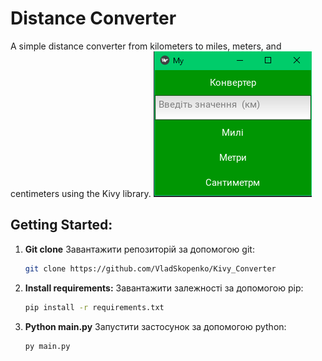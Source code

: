 # Distance Converter
A simple distance converter from kilometers to miles, meters, and centimeters using the Kivy library.
![Логотип](pictures/img_1.png)

## Getting Started:

1. **Git clone**
   Завантажити репозиторій за допомогою git:
   ```bash
   git clone https://github.com/VladSkopenko/Kivy_Converter
2. **Install requirements:**
   Завантажити залежності за допомогою pip:
   ```bash
   pip install -r requirements.txt
3. **Python main.py**
   Запустити застосунок за допомогою python:
   ```bash
   py main.py